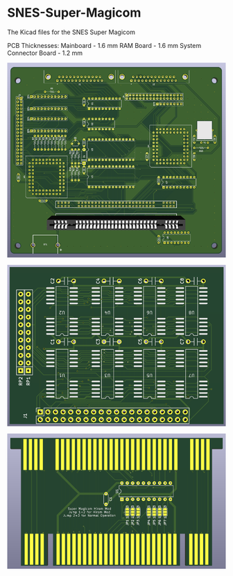 # SNES-Super-Magicom
The Kicad files for the SNES Super Magicom

PCB Thicknesses: 
Mainboard - 1.6 mm
RAM Board - 1.6 mm
System Connector Board - 1.2 mm

![image](https://github.com/RWeick/SNES-Super-Magicom/blob/main/Mainboard.png)

![image](https://github.com/RWeick/SNES-Super-Magicom/blob/main/RAM.png)

![image](https://github.com/RWeick/SNES-Super-Magicom/blob/main/SysCon.png)
